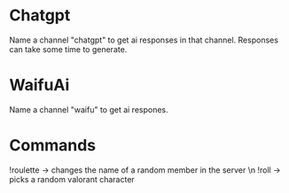 # Chatgpt
Name a channel "chatgpt" to get ai responses in that channel. Responses can take some time to generate.

# WaifuAi
Name a channel "waifu" to get ai respones.

# Commands
!roulette -> changes the name of a random member in the server \n
!roll -> picks a random valorant character
